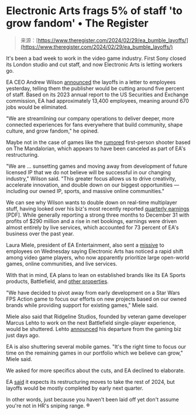 <!--yml
category: 未分类
date: 2024-05-27 14:44:06
-->

# Electronic Arts frags 5% of staff 'to grow fandom' • The Register

> 来源：[https://www.theregister.com/2024/02/29/ea_bumble_layoffs/](https://www.theregister.com/2024/02/29/ea_bumble_layoffs/)

It's been a bad week to work in the video game industry. First Sony closed its London studio and cut staff, and now Electronic Arts is letting workers go.

EA CEO Andrew Wilson [announced](https://www.ea.com/news/continuing-to-evolve-our-business-and-teams) the layoffs in a letter to employees yesterday, telling them the publisher would be cutting around five percent of staff. Based on its 2023 annual report to the US Securities and Exchange commission, EA had approximately 13,400 employees, meaning around 670 jobs would be eliminated. 

"We are streamlining our company operations to deliver deeper, more connected experiences for fans everywhere that build community, shape culture, and grow fandom," he opined.

Maybe not in the case of games like the [rumored](https://insider-gaming.com/star-wars-mandalorian-game/) first-person shooter based on The Mandalorian, which appears to have been canceled as part of EA's restructuring. 

"We are … sunsetting games and moving away from development of future licensed IP that we do not believe will be successful in our changing industry," Wilson said. "This greater focus allows us to drive creativity, accelerate innovation, and double down on our biggest opportunities — including our owned IP, sports, and massive online communities." 

We can see why Wilson wants to double down on real-time multiplayer stuff, having looked over his biz's most recently reported [quarterly earnings](https://s22.q4cdn.com/894350492/files/doc_financials/2024/q3/Q3-FY24-Earnings-Release-FINAL.pdf) [PDF]. While generally reporting a strong three months to December 31 with profits of $290 million and a rise in net bookings, earnings were driven almost entirely by live services, which accounted for 73 percent of EA's business over the past year. 

Laura Miele, president of EA Entertainment, also sent a [missive](https://www.ea.com/news/a-note-from-laura-miele) to employees on Wednesday saying Electronic Arts has noticed a rapid shift among video game players, who now apparently prioritize large open-world games, online communities, and live services. 

With that in mind, EA plans to lean on established brands like its EA Sports products, Battlefield, and [other properties](https://gamerant.com/every-video-game-franchise-ea-owns/). 

"We have decided to pivot away from early development on a Star Wars FPS Action game to focus our efforts on new projects based on our owned brands while providing support for existing games," Miele said. 

Miele also said that Ridgeline Studios, founded by veteran game developer Marcus Lehto to work on the next Battlefield single-player experience, would be shuttered. Lehto [announced](https://twitter.com/game_fabricator/status/1762520851961037281) his departure from the gaming biz just days ago. 

EA is also shuttering several mobile games. "It's the right time to focus our time on the remaining games in our portfolio which we believe can grow," Miele said.

We asked for more specifics about the cuts, and EA declined to elaborate.

EA [said](https://ir.ea.com/financial-information/sec-filings/sec-filings-details/default.aspx?FilingId=17319633) it expects its restructuring moves to take the rest of 2024, but layoffs would be mostly completed by early next quarter. 

In other words, just because you haven't been laid off yet don't assume you're not in HR's sniping range. ®